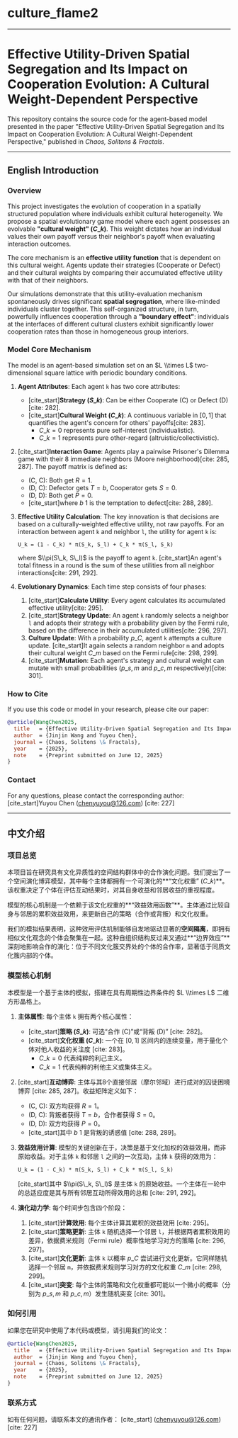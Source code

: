 # culture_flame2



-----

# Effective Utility-Driven Spatial Segregation and Its Impact on Cooperation Evolution: A Cultural Weight-Dependent Perspective

This repository contains the source code for the agent-based model presented in the paper "Effective Utility-Driven Spatial Segregation and Its Impact on Cooperation Evolution: A Cultural Weight-Dependent Perspective," published in *Chaos, Solitons & Fractals*.

[](https://opensource.org/licenses/MIT)

-----

## English Introduction

### Overview

This project investigates the evolution of cooperation in a spatially structured population where individuals exhibit cultural heterogeneity. We propose a spatial evolutionary game model where each agent possesses an evolvable **"cultural weight" ($C\_k$)**. This weight dictates how an individual values their own payoff versus their neighbor's payoff when evaluating interaction outcomes.

The core mechanism is an **effective utility function** that is dependent on this cultural weight. Agents update their strategies (Cooperate or Defect) and their cultural weights by comparing their accumulated effective utility with that of their neighbors.

Our simulations demonstrate that this utility-evaluation mechanism spontaneously drives significant **spatial segregation**, where like-minded individuals cluster together. This self-organized structure, in turn, powerfully influences cooperation through a **"boundary effect"**: individuals at the interfaces of different cultural clusters exhibit significantly lower cooperation rates than those in homogeneous group interiors.

### Model Core Mechanism

The model is an agent-based simulation set on an $L \\times L$ two-dimensional square lattice with periodic boundary conditions.

1.  **Agent Attributes**: Each agent `k` has two core attributes:

      * [cite\_start]**Strategy ($S\_k$)**: Can be either Cooperate (C) or Defect (D)[cite: 282].
      * [cite\_start]**Cultural Weight ($C\_k$)**: A continuous variable in $[0, 1]$ that quantifies the agent's concern for others' payoffs[cite: 283].
          * $C\_k=0$ represents pure self-interest (individualistic).
          * $C\_k=1$ represents pure other-regard (altruistic/collectivistic).

2.  [cite\_start]**Interaction Game**: Agents play a pairwise Prisoner's Dilemma game with their 8 immediate neighbors (Moore neighborhood)[cite: 285, 287]. The payoff matrix is defined as:

      * (C, C): Both get $R=1$.
      * (D, C): Defector gets $T=b$, Cooperator gets $S=0$.
      * (D, D): Both get $P=0$.
      * [cite\_start]where $b \> 1$ is the temptation to defect[cite: 288, 289].

3.  **Effective Utility Calculation**: The key innovation is that decisions are based on a culturally-weighted effective utility, not raw payoffs. For an interaction between agent `k` and neighbor `l`, the utility for agent `k` is:

    ```
    U_k = (1 - C_k) * π(S_k, S_l) + C_k * π(S_l, S_k)
    ```

    where $\\pi(S\_k, S\_l)$ is the payoff to agent `k`. [cite\_start]An agent's total fitness in a round is the sum of these utilities from all neighbor interactions[cite: 291, 292].

4.  **Evolutionary Dynamics**: Each time step consists of four phases:

    1.  [cite\_start]**Calculate Utility**: Every agent calculates its accumulated effective utility[cite: 295].
    2.  [cite\_start]**Strategy Update**: An agent `k` randomly selects a neighbor `l` and adopts their strategy with a probability given by the Fermi rule, based on the difference in their accumulated utilities[cite: 296, 297].
    3.  **Culture Update**: With a probability $p\_C$, agent `k` attempts a culture update. [cite\_start]It again selects a random neighbor `m` and adopts their cultural weight $C\_m$ based on the Fermi rule[cite: 298, 299].
    4.  [cite\_start]**Mutation**: Each agent's strategy and cultural weight can mutate with small probabilities ($p\_{s,m}$ and $p\_{c,m}$ respectively)[cite: 301].

### How to Cite

If you use this code or model in your research, please cite our paper:

```bibtex
@article{WangChen2025,
  title   = {Effective Utility-Driven Spatial Segregation and Its Impact on Cooperation Evolution: A Cultural Weight-Dependent Perspective},
  author  = {Jinjin Wang and Yuyou Chen},
  journal = {Chaos, Solitons \& Fractals},
  year    = {2025},
  note    = {Preprint submitted on June 12, 2025}
}
```

### Contact

For any questions, please contact the corresponding author:
[cite\_start]Yuyou Chen (chenyuyou@126.com) [cite: 227]

-----

## 中文介绍

### 项目总览

本项目旨在研究具有文化异质性的空间结构群体中的合作演化问题。我们提出了一个空间演化博弈模型，其中每个主体都拥有一个可演化的\*\*“文化权重” ($C\_k$)\*\*。该权重决定了个体在评估互动结果时，对其自身收益和邻居收益的重视程度。

模型的核心机制是一个依赖于该文化权重的\*\*“效益效用函数”\*\*。主体通过比较自身与邻居的累积效益效用，来更新自己的策略（合作或背叛）和文化权重。

我们的模拟结果表明，这种效用评估机制能够自发地驱动显著的**空间隔离**，即拥有相似文化观念的个体会聚集在一起。这种自组织结构反过来又通过\*\*“边界效应”\*\*深刻地影响合作的演化：位于不同文化簇交界处的个体的合作率，显著低于同质文化簇内部的个体。

### 模型核心机制

本模型是一个基于主体的模拟，搭建在具有周期性边界条件的 $L \\times L$ 二维方形晶格上。

1.  **主体属性**: 每个主体 `k` 拥有两个核心属性：

      * [cite\_start]**策略 ($S\_k$)**: 可选“合作 (C)”或“背叛 (D)” [cite: 282]。
      * [cite\_start]**文化权重 ($C\_k$)**: 一个在 $[0, 1]$ 区间内的连续变量，用于量化个体对他人收益的关注度 [cite: 283]。
          * $C\_k=0$ 代表纯粹的利己主义。
          * $C\_k=1$ 代表纯粹的利他主义或集体主义。

2.  [cite\_start]**互动博弈**: 主体与其8个直接邻居（摩尔邻域）进行成对的囚徒困境博弈 [cite: 285, 287]。收益矩阵定义如下：

      * (C, C): 双方均获得 $R=1$。
      * (D, C): 背叛者获得 $T=b$，合作者获得 $S=0$。
      * (D, D): 双方均获得 $P=0$。
      * [cite\_start]其中 $b \> 1$ 是背叛的诱惑值 [cite: 288, 289]。

3.  **效益效用计算**: 模型的关键创新在于，决策是基于文化加权的效益效用，而非原始收益。对于主体 `k` 和邻居 `l` 之间的一次互动，主体 `k` 获得的效用为：

    ```
    U_k = (1 - C_k) * π(S_k, S_l) + C_k * π(S_l, S_k)
    ```

    [cite\_start]其中 $\\pi(S\_k, S\_l)$ 是主体 `k` 的原始收益。一个主体在一轮中的总适应度是其与所有邻居互动所得效用的总和 [cite: 291, 292]。

4.  **演化动力学**: 每个时间步包含四个阶段：

    1.  [cite\_start]**计算效用**: 每个主体计算其累积的效益效用 [cite: 295]。
    2.  [cite\_start]**策略更新**: 主体 `k` 随机选择一个邻居 `l`，并根据两者累积效用的差异，依据费米规则（Fermi rule）概率性地学习对方的策略 [cite: 296, 297]。
    3.  [cite\_start]**文化更新**: 主体 `k` 以概率 $p\_C$ 尝试进行文化更新。它同样随机选择一个邻居 `m`，并依据费米规则学习对方的文化权重 $C\_m$ [cite: 298, 299]。
    4.  [cite\_start]**突变**: 每个主体的策略和文化权重都可能以一个微小的概率（分别为 $p\_{s,m}$ 和 $p\_{c,m}$）发生随机突变 [cite: 301]。

### 如何引用

如果您在研究中使用了本代码或模型，请引用我们的论文：

```bibtex
@article{WangChen2025,
  title   = {Effective Utility-Driven Spatial Segregation and Its Impact on Cooperation Evolution: A Cultural Weight-Dependent Perspective},
  author  = {Jinjin Wang and Yuyou Chen},
  journal = {Chaos, Solitons \& Fractals},
  year    = {2025},
  note    = {Preprint submitted on June 12, 2025}
}
```

### 联系方式

如有任何问题，请联系本文的通讯作者：
[cite\_start] (chenyuyou@126.com) [cite: 227]
